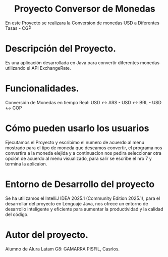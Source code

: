 <h1 align="center">Proyecto Conversor de Monedas</h1>
En este Proyecto se realizara la Conversion de monedas USD a Diferentes Tasas - CGP

# Descripción del Proyecto.
Es una aplicación desarrollada en Java para convertir diferentes monedas utilizando el API ExchangeRate.

# Funcionalidades.
Conversión de Monedas en tiempo Real: USD ↔ ARS - USD ↔ BRL - USD ↔ COP

# Cómo pueden usarlo los usuarios
Ejecutamos el Proyecto y escribimo el numero de acuerdo al menu  mostrado para el tipo de moneda que deseamos convertir, el programa nos convertira a la moneda elejida y a continuacion nos pedira seleccionar otra opción de acuerdo al menu visualizado, para salir se escribe el nro 7 y termina la aplicaion. 

# Entorno de Desarrollo del proyecto
Se ha utilizamos el IntelliJ IDEA 2025.1 (Community Edition 2025.1), para el desarrollar del proyecto en Lenguaje Java, nos ofrece un entorno de desarrollo inteligente y eficiente para aumentar la productividad y la calidad del código.

# Autor del proyecto.
Alumno de Alura Latam G8: GAMARRA PISFIL, Casrlos.
